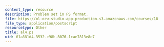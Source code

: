 ```yaml
---
content_type: resource
description: Problem set in PS format.
file: https://ol-ocw-studio-app-production.s3.amazonaws.com/courses/18-06ci-linear-algebra-communications-intensive-spring-2004/01a881d43532e98b80761cae7813e8e7_al4.ps
file_type: application/postscript
resourcetype: Other
title: al4.ps
uid: 01a881d4-3532-e98b-8076-1cae7813e8e7
---
```

